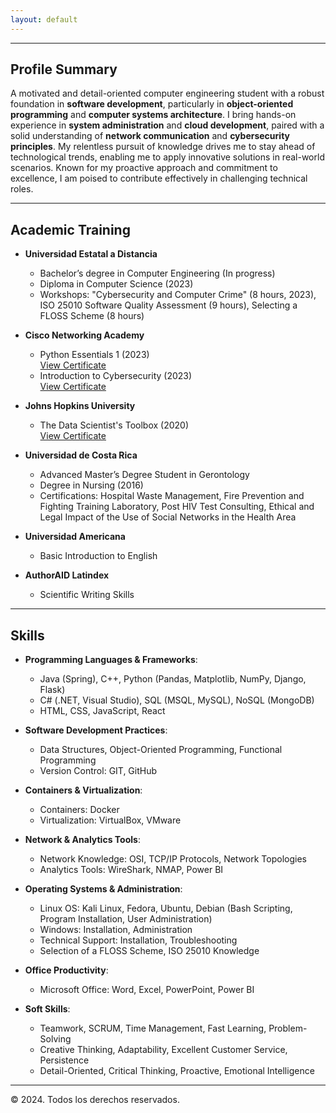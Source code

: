 ```yaml
---
layout: default
---
```


---

## Profile Summary

A motivated and detail-oriented computer engineering student with a robust foundation in **software development**, particularly in **object-oriented programming** and **computer systems architecture**. I bring hands-on experience in **system administration** and **cloud development**, paired with a solid understanding of **network communication** and **cybersecurity principles**. My relentless pursuit of knowledge drives me to stay ahead of technological trends, enabling me to apply innovative solutions in real-world scenarios. Known for my proactive approach and commitment to excellence, I am poised to contribute effectively in challenging technical roles.

---

## Academic Training

- **Universidad Estatal a Distancia**  
  - Bachelor’s degree in Computer Engineering (In progress)  
  - Diploma in Computer Science (2023)  
  - Workshops: "Cybersecurity and Computer Crime" (8 hours, 2023), ISO 25010 Software Quality Assessment (9 hours), Selecting a FLOSS Scheme (8 hours)

- **Cisco Networking Academy**  
  - Python Essentials 1 (2023)  
    [View Certificate](https://www.credly.com/badges/33d59510-88c2-44a0-85c9-65fef7b44da0/public_url)  
  - Introduction to Cybersecurity (2023)  
    [View Certificate](https://www.credly.com/badges/1ad801a4-065f-4e12-8642-5f6be80b71c1/public_url)

- **Johns Hopkins University**  
  - The Data Scientist's Toolbox (2020)  
    [View Certificate](https://coursera.org/share/50c7a3e1562c3801de4c9fa19443501e)

- **Universidad de Costa Rica**  
  - Advanced Master’s Degree Student in Gerontology  
  - Degree in Nursing (2016)  
  - Certifications: Hospital Waste Management, Fire Prevention and Fighting Training Laboratory, Post HIV Test Consulting, Ethical and Legal Impact of the Use of Social Networks in the Health Area

- **Universidad Americana**  
  - Basic Introduction to English

- **AuthorAID Latindex**  
  - Scientific Writing Skills

---

## Skills

- **Programming Languages & Frameworks**:  
  - Java (Spring), C++, Python (Pandas, Matplotlib, NumPy, Django, Flask)  
  - C# (.NET, Visual Studio), SQL (MSQL, MySQL), NoSQL (MongoDB)  
  - HTML, CSS, JavaScript, React

- **Software Development Practices**:  
  - Data Structures, Object-Oriented Programming, Functional Programming  
  - Version Control: GIT, GitHub

- **Containers & Virtualization**:  
  - Containers: Docker  
  - Virtualization: VirtualBox, VMware

- **Network & Analytics Tools**:  
  - Network Knowledge: OSI, TCP/IP Protocols, Network Topologies  
  - Analytics Tools: WireShark, NMAP, Power BI

- **Operating Systems & Administration**:  
  - Linux OS: Kali Linux, Fedora, Ubuntu, Debian (Bash Scripting, Program Installation, User Administration)  
  - Windows: Installation, Administration  
  - Technical Support: Installation, Troubleshooting  
  - Selection of a FLOSS Scheme, ISO 25010 Knowledge

- **Office Productivity**:  
  - Microsoft Office: Word, Excel, PowerPoint, Power BI

- **Soft Skills**:  
  - Teamwork, SCRUM, Time Management, Fast Learning, Problem-Solving  
  - Creative Thinking, Adaptability, Excellent Customer Service, Persistence  
  - Detail-Oriented, Critical Thinking, Proactive, Emotional Intelligence

---

© 2024. Todos los derechos reservados.
